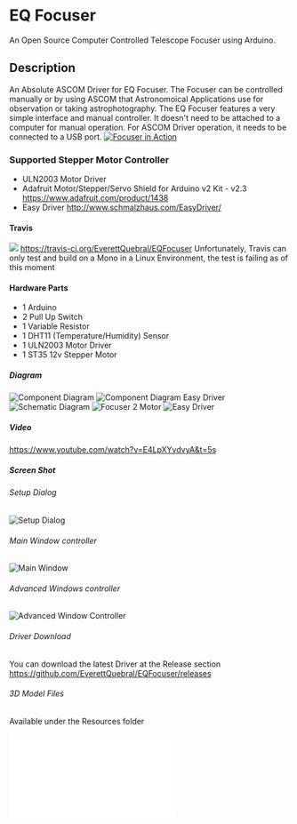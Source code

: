 # EQ Focuser

An Open Source Computer Controlled Telescope Focuser using Arduino.

## Description

An Absolute ASCOM Driver for EQ Focuser.  The Focuser can be controlled manually or by using ASCOM that Astronomoical Applications use for observation or taking astrophotography.
The EQ Focuser features a very simple interface and manual controller.  It doesn't need to be attached to a computer for manual operation.  For ASCOM Driver operation, it needs to be connected to a USB port.
[![Focuser in Action](http://www.youtube.com/watch?v=E4LpXYvdvyA/0.jpg)](https://www.youtube.com/watch?v=E4LpXYvdvyA "Focuser in Action")

### Supported Stepper Motor Controller

- ULN2003 Motor Driver
- Adafruit Motor/Stepper/Servo Shield for Arduino v2 Kit - v2.3 https://www.adafruit.com/product/1438
- Easy Driver http://www.schmalzhaus.com/EasyDriver/

#### Travis

<img src="https://travis-ci.org/EverettQuebral/EQFocuser.png"/> https://travis-ci.org/EverettQuebral/EQFocuser
Unfortunately, Travis can only test and build on a Mono in a Linux Environment, the test is failing as of this moment


#### Hardware Parts

- 1 Arduino
- 2 Pull Up Switch
- 1 Variable Resistor
- 1 DHT11 (Temperature/Humidity) Sensor
- 1 ULN2003 Motor Driver
- 1 ST35 12v Stepper Motor

##### Diagram

![Component Diagram](Resources/Diagram.png?raw=true "Component Diagram")
![Component Diagram Easy Driver](Resources/Example1_6_bb.png?raw=true "Component Diagram using Easy Driver")
![Schematic Diagram](Resources/Schematic.png?raw=true "Schematic Diagram")
![Focuser 2 Motor](Resources/Focuser%202.png?raw=true "2 Motor Diagram")
![Easy Driver](Resources/EasyDriver_V44_Description.png?raw=true "Easy Driver Pin Layout")

##### Video

https://www.youtube.com/watch?v=E4LpXYvdvyA&t=5s

##### Screen Shot

###### Setup Dialog

![Setup Dialog](Resources/Version%201.0.3%20Setup%20Dialog.png?raw=true "Setup Dialog")

###### Main Window controller

![Main Window](Resources/Version%201.0.3%20Main%20Form.png?raw=true "Main Window")

###### Advanced Windows controller

![Advanced Window Controller](Resources/Version%201.0.3%20Complete%20Form.png?raw=true "Advanced Window")

###### Driver Download

You can download the latest Driver at the Release section https://github.com/EverettQuebral/EQFocuser/releases

###### 3D Model Files

Available under the Resources folder

![SCT Focuser Bracket](Resources/sct-bracket-3.stl?raw=true "SCT 3D Bracket")
